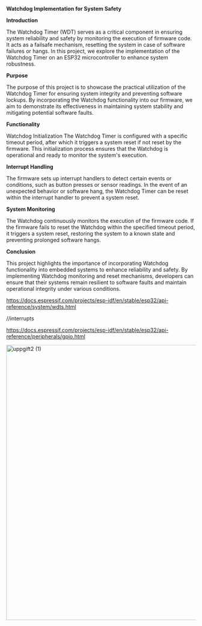 **Watchdog Implementation for System Safety**

**Introduction**

The Watchdog Timer (WDT) serves as a critical component in ensuring system reliability and safety by monitoring the execution of firmware code. It acts as a failsafe mechanism, resetting the system in case of software failures or hangs. In this project, we explore the implementation of the Watchdog Timer on an ESP32 microcontroller to enhance system robustness.

**Purpose**

The purpose of this project is to showcase the practical utilization of the Watchdog Timer for ensuring system integrity and preventing software lockups. By incorporating the Watchdog functionality into our firmware, we aim to demonstrate its effectiveness in maintaining system stability and mitigating potential software faults.

**Functionality**

Watchdog Initialization
The Watchdog Timer is configured with a specific timeout period, after which it triggers a system reset if not reset by the firmware. This initialization process ensures that the Watchdog is operational and ready to monitor the system's execution.

**Interrupt Handling**

The firmware sets up interrupt handlers to detect certain events or conditions, such as button presses or sensor readings. In the event of an unexpected behavior or software hang, the Watchdog Timer can be reset within the interrupt handler to prevent a system reset.

**System Monitoring**

The Watchdog continuously monitors the execution of the firmware code. If the firmware fails to reset the Watchdog within the specified timeout period, it triggers a system reset, restoring the system to a known state and preventing prolonged software hangs.

**Conclusion**

This project highlights the importance of incorporating Watchdog functionality into embedded systems to enhance reliability and safety. By implementing Watchdog monitoring and reset mechanisms, developers can ensure that their systems remain resilient to software faults and maintain operational integrity under various conditions.

https://docs.espressif.com/projects/esp-idf/en/stable/esp32/api-reference/system/wdts.html

//interrupts

https://docs.espressif.com/projects/esp-idf/en/stable/esp32/api-reference/peripherals/gpio.html

<img width="733" alt="uppgift2 (1)" src="https://github.com/LegionTronX/ESP32-Deep-Dive-Series/assets/144809804/25283b62-8ecb-4a60-aa60-b2b49c1478db">


